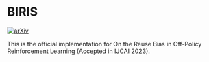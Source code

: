 # BIRIS

[![arXiv](https://img.shields.io/badge/arXiv-2206.04436-b31b1b.svg)](https://arxiv.org/abs/2209.07074)

This is the official implementation for On the Reuse Bias in Off-Policy Reinforcement Learning (Accepted in IJCAI 2023).
